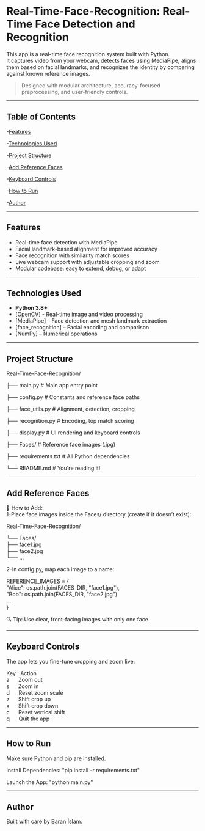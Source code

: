 # Real-Time-Face-Recognition: Real-Time Face Detection and Recognition

This app is a real-time face recognition system built with Python.  
It captures video from your webcam, detects faces using MediaPipe, aligns them based on facial landmarks, and recognizes the identity by comparing against known reference images.

> Designed with modular architecture, accuracy-focused preprocessing, and user-friendly controls.

---

## Table of Contents
-[Features](#-features)  

-[Technologies Used](#-technologies-used) 

-[Project Structure](#️-project-structure) 

-[Add Reference Faces](#-add-reference-faces)

-[Keyboard Controls](#️-keyboard-controls)  

-[How to Run](#-how-to-run) 

-[Author](#-author)

---

## Features

- Real-time face detection with MediaPipe
- Facial landmark-based alignment for improved accuracy
- Face recognition with similarity match scores
- Live webcam support with adjustable cropping and zoom
- Modular codebase: easy to extend, debug, or adapt

---

## Technologies Used

- **Python 3.8+**
- [OpenCV] - Real-time image and video processing  
- [MediaPipe] – Face detection and mesh landmark extraction  
- [face_recognition] – Facial encoding and comparison  
- [NumPy] – Numerical operations

---

## Project Structure

Real-Time-Face-Recognition/

├── main.py # Main app entry point

├── config.py # Constants and reference face paths

├── face_utils.py # Alignment, detection, cropping

├── recognition.py # Encoding, top match scoring

├── display.py # UI rendering and keyboard controls

├── Faces/ # Reference face images (.jpg)

├── requirements.txt # All Python dependencies

└── README.md # You're reading it!

---

## Add Reference Faces

🧷 How to Add:    
1-Place face images inside the Faces/ directory (create if it doesn’t exist):

Real-Time-Face-Recognition/

└── Faces/        
    ├── face1.jpg        
    ├── face2.jpg    
    └── ...       

2-In config.py, map each image to a name:

REFERENCE_IMAGES = {    
    "Alice": os.path.join(FACES_DIR, "face1.jpg"),    
    "Bob": os.path.join(FACES_DIR, "face2.jpg")    
    ...    
}

🔍 Tip: Use clear, front-facing images with only one face. 

---

## Keyboard Controls

The app lets you fine-tune cropping and zoom live:

Key	&nbsp;&nbsp;Action    
a	&nbsp;&nbsp;&nbsp;&nbsp;&nbsp;Zoom out    
s	&nbsp;&nbsp;&nbsp;&nbsp;&nbsp;Zoom in    
d	&nbsp;&nbsp;&nbsp;&nbsp;&nbsp;Reset zoom scale    
z	&nbsp;&nbsp;&nbsp;&nbsp;&nbsp;Shift crop up    
x	&nbsp;&nbsp;&nbsp;&nbsp;&nbsp;Shift crop down    
c	&nbsp;&nbsp;&nbsp;&nbsp;&nbsp;Reset vertical shift    
q	&nbsp;&nbsp;&nbsp;&nbsp;&nbsp;Quit the app

---

## How to Run

Make sure Python and pip are installed.

Install Dependencies: "pip install -r requirements.txt"

Launch the App: "python main.py"

---

## Author
Built with care by Baran İslam.


